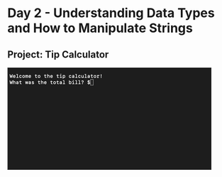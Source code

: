<h1>Day 2 - Understanding Data Types and How to Manipulate Strings</h1>
<h2>Project: Tip Calculator</h2>
<img src="tip-calculator.gif">